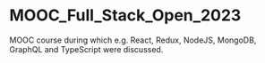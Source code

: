 # MOOC_Full_Stack_Open_2023
MOOC course during which e.g. React, Redux, NodeJS, MongoDB, GraphQL and TypeScript were discussed.
